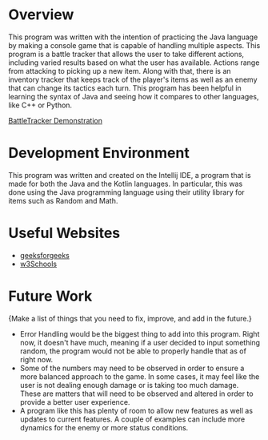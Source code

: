 # Overview

This program was written with the intention of practicing the Java language by making a console game
that is capable of handling multiple aspects. This program is a battle tracker that allows the user to
take different actions, including varied results based on what the user has available. Actions range from
attacking to picking up a new item. Along with that, there is an inventory tracker that keeps track of the
player's items as well as an enemy that can change its tactics each turn. This program has been helpful in
learning the syntax of Java and seeing how it compares to other languages, like C++ or Python.

[BattleTracker Demonstration](https://youtu.be/n5YevWNp1zk)

# Development Environment

This program was written and created on the Intellij IDE, a program that is made for both the
Java and the Kotlin languages. In particular, this was done using the Java programming language
using their utility library for items such as Random and Math.

# Useful Websites

- [geeksforgeeks](https://www.geeksforgeeks.org/)
- [w3Schools](https://www.w3schools.com/)

# Future Work

{Make a list of things that you need to fix, improve, and add in the future.}

- Error Handling would be the biggest thing to add into this program. Right now, it doesn't have much,
  meaning if a user decided to input something random, the program would not be able to properly handle
  that as of right now.
- Some of the numbers may need to be observed in order to ensure a more balanced approach to the game.
  In some cases, it may feel like the user is not dealing enough damage or is taking too much damage.
  These are matters that will need to be observed and altered in order to provide a better user experience.
- A program like this has plenty of room to allow new features as well as updates to current features. A couple
  of examples can include more dynamics for the enemy or more status conditions.